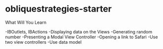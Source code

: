 # obliquestrategies-starter

What Will You Learn

-IBOutlets, IBActions
-Displaying data on the Views
-Generating random number
-Presenting a Modal View Controller
-Opening a link to Safari
-Use two view controllers 
-Use data model
